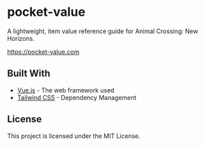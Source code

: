 # pocket-value

A lightweight, item value reference guide for Animal Crossing: New Horizons. 

https://pocket-value.com

## Built With

* [Vue.js](http://www.dropwizard.io/1.0.2/docs/) - The web framework used
* [Tailwind CSS](https://maven.apache.org/) - Dependency Management

## License

This project is licensed under the MIT License.
